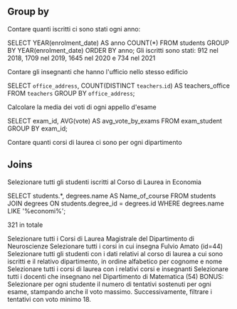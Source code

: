 ## Group by
Contare quanti iscritti ci sono stati ogni anno:

SELECT YEAR(enrolment_date) AS anno
COUNT(*)
FROM students
GROUP BY YEAR(enrolment_date)
ORDER BY anno;
Gli iscritti sono stati: 912 nel 2018, 1709 nel 2019, 1645 nel 2020 e 734 nel 2021

Contare gli insegnanti che hanno l'ufficio nello stesso edificio

SELECT `office_address`, 
COUNT(DISTINCT `teachers`.`id`) AS teachers_office
FROM `teachers`
GROUP BY `office_address`;

Calcolare la media dei voti di ogni appello d'esame

SELECT exam_id, AVG(vote) AS avg_vote_by_exams FROM exam_student GROUP BY exam_id;

Contare quanti corsi di laurea ci sono per ogni dipartimento




## Joins
Selezionare tutti gli studenti iscritti al Corso di Laurea in Economia

SELECT students.*, degrees.name AS Name_of_course
FROM students
JOIN degrees ON students.degree_id = degrees.id
WHERE degrees.name LIKE '%economi%';

321 in totale

Selezionare tutti i Corsi di Laurea Magistrale del Dipartimento di Neuroscienze
Selezionare tutti i corsi in cui insegna Fulvio Amato (id=44)
Selezionare tutti gli studenti con i dati relativi al corso di laurea a cui sono iscritti e il relativo dipartimento, in ordine alfabetico per cognome e nome
Selezionare tutti i corsi di laurea con i relativi corsi e insegnanti
Selezionare tutti i docenti che insegnano nel Dipartimento di Matematica (54)
BONUS: Selezionare per ogni studente il numero di tentativi sostenuti per ogni esame, stampando anche il voto massimo. Successivamente, filtrare i tentativi con voto minimo 18.
